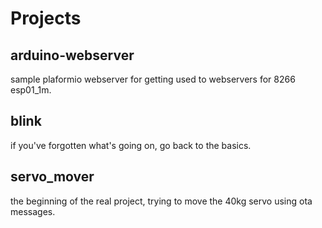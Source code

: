 # Projects
## arduino-webserver
sample plaformio webserver for getting used to webservers for 8266 esp01_1m.
## blink
if you've forgotten what's going on, go back to the basics.
## servo_mover
the beginning of the real project, trying to move the 40kg servo using ota messages.
